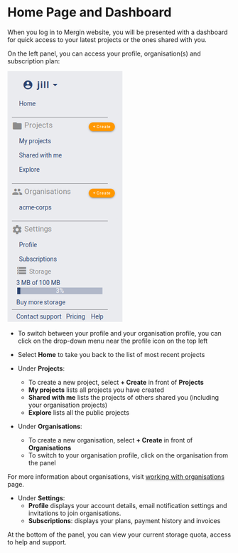 # Home Page and Dashboard

When you log in to Mergin website, you will be presented with a dashboard for quick access to your latest projects or the ones shared with you.

On the left panel, you can access your profile, organisation(s) and subscription plan:

![left panel - dashboard](./web-dashboard-panel.png)

- To switch between your profile and your organisation profile, you can click on the drop-down menu near the profile icon on the top left

- Select **Home** to take you back to the list of most recent projects

- Under **Projects**:
  - To create a new project, select **+ Create** in front of **Projects**
  - **My projects** lists all projects you have created
  - **Shared with me** lists the projects of others shared you (including your organisation projects)
  - **Explore** lists all the public projects

- Under **Organisations**:
  - To create a new organisation, select **+ Create** in front of **Organisations**
  - To switch to your organisation profile, click on the organisation from the panel

For more information about organisations, visit [working with organisations](../setup/working-with-organisations/index.md) page.

- Under **Settings**:
  - **Profile** displays your account details, email notification settings and invitations to join organisations.
  - **Subscriptions**: displays your plans, payment history and invoices

At the bottom of the panel, you can view your current storage quota, access to help and support.
